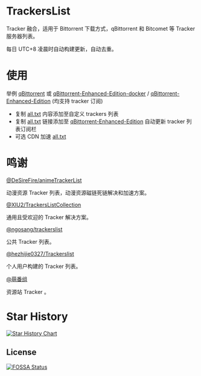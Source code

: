 # TrackersList

Tracker 融合，适用于 Bittorrent 下载方式，qBittorrent 和 Bitcomet 等 Tracker 服务器列表。

每日 UTC+8 凌晨时自动构建更新，自动去重。

# 使用

举例 [qBittorrent](https://github.com/qbittorrent/qBittorrent) 或 [qBittorrent-Enhanced-Edition-docker](https://github.com/SuperNG6/Docker-qBittorrent-Enhanced-Edition) / [qBittorrent-Enhanced-Edition](https://github.com/c0re100/qBittorrent-Enhanced-Edition) (均支持 tracker 订阅)

- 复制 [all.txt](https://raw.githubusercontent.com/Tunglies/TrackersList/main/all.txt) 内容添加至自定义 trackers 列表
- 复制 [all.txt](https://raw.githubusercontent.com/Tunglies/TrackersList/main/all.txt) 链接添加至 [qBittorrent-Enhanced-Edition](https://github.com/SuperNG6/Docker-qBittorrent-Enhanced-Edition) 自动更新 tracker 列表订阅栏
- 可选 CDN 加速 [all.txt](https://ghproxy.com/https://raw.githubusercontent.com/Tunglies/TrackersList/main/all.txt)

# 鸣谢

[@DeSireFire/animeTrackerList](https://github.com/DeSireFire/animeTrackerList)

动漫资源 Tracker 列表，动漫资源磁链死链解决和加速方案。

[@XIU2/TrackersListCollection](https://github.com/XIU2/TrackersListCollection)

通用且受欢迎的 Tracker 解决方案。

[@ngosang/trackerslist](https://github.com/ngosang/trackerslist)

公共 Tracker 列表。

[@hezhijie0327/Trackerslist](https://github.com/hezhijie0327/Trackerslist)

个人用户构建的 Tracker 列表。

[@萌番组](https://bangumi.moe/)

资源站 Tracker 。

# Star History

[![Star History Chart](https://api.star-history.com/svg?repos=Tunglies/TrackersList&type=Date)](https://star-history.com/#Tunglies/TrackersList&Date)

## License
[![FOSSA Status](https://app.fossa.com/api/projects/git%2Bgithub.com%2FTunglies%2FTrackersList.svg?type=large)](https://app.fossa.com/projects/git%2Bgithub.com%2FTunglies%2FTrackersList?ref=badge_large)

